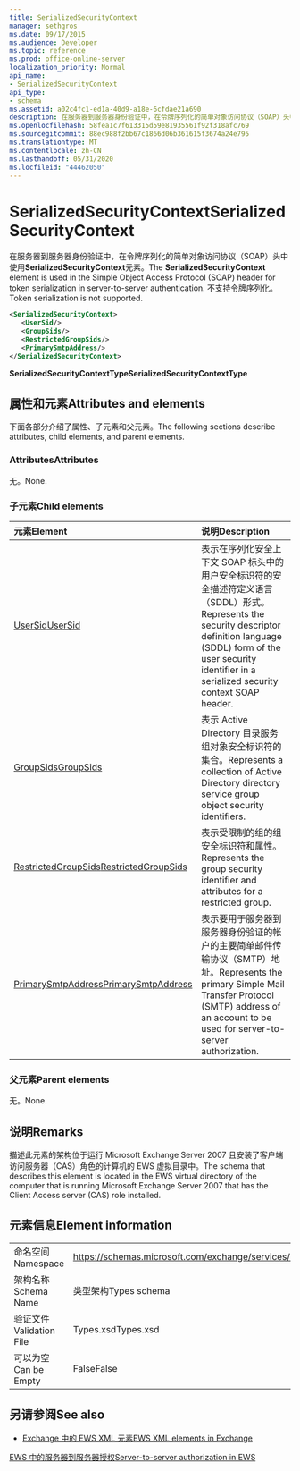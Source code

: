 ```yaml
---
title: SerializedSecurityContext
manager: sethgros
ms.date: 09/17/2015
ms.audience: Developer
ms.topic: reference
ms.prod: office-online-server
localization_priority: Normal
api_name:
- SerializedSecurityContext
api_type:
- schema
ms.assetid: a02c4fc1-ed1a-40d9-a18e-6cfdae21a690
description: 在服务器到服务器身份验证中，在令牌序列化的简单对象访问协议（SOAP）头中使用 SerializedSecurityContext 元素。 不支持令牌序列化。
ms.openlocfilehash: 58fea1c7f613315d59e81935561f92f318afc769
ms.sourcegitcommit: 88ec988f2bb67c1866d06b361615f3674a24e795
ms.translationtype: MT
ms.contentlocale: zh-CN
ms.lasthandoff: 05/31/2020
ms.locfileid: "44462050"
---
```

# <a name="serializedsecuritycontext"></a><span data-ttu-id="7cd40-104">SerializedSecurityContext</span><span class="sxs-lookup"><span data-stu-id="7cd40-104">SerializedSecurityContext</span></span>

<span data-ttu-id="7cd40-105">在服务器到服务器身份验证中，在令牌序列化的简单对象访问协议（SOAP）头中使用**SerializedSecurityContext**元素。</span><span class="sxs-lookup"><span data-stu-id="7cd40-105">The **SerializedSecurityContext** element is used in the Simple Object Access Protocol (SOAP) header for token serialization in server-to-server authentication.</span></span> <span data-ttu-id="7cd40-106">不支持令牌序列化。</span><span class="sxs-lookup"><span data-stu-id="7cd40-106">Token serialization is not supported.</span></span> 
  
```xml
<SerializedSecurityContext>
   <UserSid/>
   <GroupSids/>
   <RestrictedGroupSids/>
   <PrimarySmtpAddress/>
</SerializedSecurityContext>
```

 <span data-ttu-id="7cd40-107">**SerializedSecurityContextType**</span><span class="sxs-lookup"><span data-stu-id="7cd40-107">**SerializedSecurityContextType**</span></span>
## <a name="attributes-and-elements"></a><span data-ttu-id="7cd40-108">属性和元素</span><span class="sxs-lookup"><span data-stu-id="7cd40-108">Attributes and elements</span></span>

<span data-ttu-id="7cd40-109">下面各部分介绍了属性、子元素和父元素。</span><span class="sxs-lookup"><span data-stu-id="7cd40-109">The following sections describe attributes, child elements, and parent elements.</span></span>
  
### <a name="attributes"></a><span data-ttu-id="7cd40-110">Attributes</span><span class="sxs-lookup"><span data-stu-id="7cd40-110">Attributes</span></span>

<span data-ttu-id="7cd40-111">无。</span><span class="sxs-lookup"><span data-stu-id="7cd40-111">None.</span></span>
  
### <a name="child-elements"></a><span data-ttu-id="7cd40-112">子元素</span><span class="sxs-lookup"><span data-stu-id="7cd40-112">Child elements</span></span>

|<span data-ttu-id="7cd40-113">**元素**</span><span class="sxs-lookup"><span data-stu-id="7cd40-113">**Element**</span></span>|<span data-ttu-id="7cd40-114">**说明**</span><span class="sxs-lookup"><span data-stu-id="7cd40-114">**Description**</span></span>|
|:-----|:-----|
|[<span data-ttu-id="7cd40-115">UserSid</span><span class="sxs-lookup"><span data-stu-id="7cd40-115">UserSid</span></span>](usersid.md) <br/> |<span data-ttu-id="7cd40-116">表示在序列化安全上下文 SOAP 标头中的用户安全标识符的安全描述符定义语言（SDDL）形式。</span><span class="sxs-lookup"><span data-stu-id="7cd40-116">Represents the security descriptor definition language (SDDL) form of the user security identifier in a serialized security context SOAP header.</span></span>  <br/> |
|[<span data-ttu-id="7cd40-117">GroupSids</span><span class="sxs-lookup"><span data-stu-id="7cd40-117">GroupSids</span></span>](groupsids.md) <br/> |<span data-ttu-id="7cd40-118">表示 Active Directory 目录服务组对象安全标识符的集合。</span><span class="sxs-lookup"><span data-stu-id="7cd40-118">Represents a collection of Active Directory directory service group object security identifiers.</span></span>  <br/> |
|[<span data-ttu-id="7cd40-119">RestrictedGroupSids</span><span class="sxs-lookup"><span data-stu-id="7cd40-119">RestrictedGroupSids</span></span>](restrictedgroupsids.md) <br/> |<span data-ttu-id="7cd40-120">表示受限制的组的组安全标识符和属性。</span><span class="sxs-lookup"><span data-stu-id="7cd40-120">Represents the group security identifier and attributes for a restricted group.</span></span>  <br/> |
|[<span data-ttu-id="7cd40-121">PrimarySmtpAddress</span><span class="sxs-lookup"><span data-stu-id="7cd40-121">PrimarySmtpAddress</span></span>](primarysmtpaddress.md) <br/> |<span data-ttu-id="7cd40-122">表示要用于服务器到服务器身份验证的帐户的主要简单邮件传输协议（SMTP）地址。</span><span class="sxs-lookup"><span data-stu-id="7cd40-122">Represents the primary Simple Mail Transfer Protocol (SMTP) address of an account to be used for server-to-server authorization.</span></span>  <br/> |
   
### <a name="parent-elements"></a><span data-ttu-id="7cd40-123">父元素</span><span class="sxs-lookup"><span data-stu-id="7cd40-123">Parent elements</span></span>

<span data-ttu-id="7cd40-124">无。</span><span class="sxs-lookup"><span data-stu-id="7cd40-124">None.</span></span>
  
## <a name="remarks"></a><span data-ttu-id="7cd40-125">说明</span><span class="sxs-lookup"><span data-stu-id="7cd40-125">Remarks</span></span>

<span data-ttu-id="7cd40-126">描述此元素的架构位于运行 Microsoft Exchange Server 2007 且安装了客户端访问服务器（CAS）角色的计算机的 EWS 虚拟目录中。</span><span class="sxs-lookup"><span data-stu-id="7cd40-126">The schema that describes this element is located in the EWS virtual directory of the computer that is running Microsoft Exchange Server 2007 that has the Client Access server (CAS) role installed.</span></span>
  
## <a name="element-information"></a><span data-ttu-id="7cd40-127">元素信息</span><span class="sxs-lookup"><span data-stu-id="7cd40-127">Element information</span></span>

|||
|:-----|:-----|
|<span data-ttu-id="7cd40-128">命名空间</span><span class="sxs-lookup"><span data-stu-id="7cd40-128">Namespace</span></span>  <br/> |https://schemas.microsoft.com/exchange/services/2006/types  <br/> |
|<span data-ttu-id="7cd40-129">架构名称</span><span class="sxs-lookup"><span data-stu-id="7cd40-129">Schema Name</span></span>  <br/> |<span data-ttu-id="7cd40-130">类型架构</span><span class="sxs-lookup"><span data-stu-id="7cd40-130">Types schema</span></span>  <br/> |
|<span data-ttu-id="7cd40-131">验证文件</span><span class="sxs-lookup"><span data-stu-id="7cd40-131">Validation File</span></span>  <br/> |<span data-ttu-id="7cd40-132">Types.xsd</span><span class="sxs-lookup"><span data-stu-id="7cd40-132">Types.xsd</span></span>  <br/> |
|<span data-ttu-id="7cd40-133">可以为空</span><span class="sxs-lookup"><span data-stu-id="7cd40-133">Can be Empty</span></span>  <br/> |<span data-ttu-id="7cd40-134">False</span><span class="sxs-lookup"><span data-stu-id="7cd40-134">False</span></span>  <br/> |
   
## <a name="see-also"></a><span data-ttu-id="7cd40-135">另请参阅</span><span class="sxs-lookup"><span data-stu-id="7cd40-135">See also</span></span>



- [<span data-ttu-id="7cd40-136">Exchange 中的 EWS XML 元素</span><span class="sxs-lookup"><span data-stu-id="7cd40-136">EWS XML elements in Exchange</span></span>](ews-xml-elements-in-exchange.md)


[<span data-ttu-id="7cd40-137">EWS 中的服务器到服务器授权</span><span class="sxs-lookup"><span data-stu-id="7cd40-137">Server-to-server authorization in EWS</span></span>](https://msdn.microsoft.com/library/f1610a20-672d-448b-8c00-5b0fbcaf31cb%28Office.15%29.aspx)

